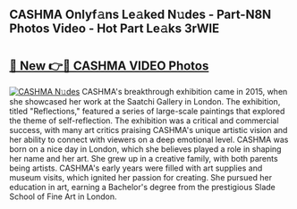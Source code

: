 ## CASHMA Onlyf𝚊ns Le𝚊ked N𝚞des - Part-N8N Photos Video - Hot Part Le𝚊ks 3rWlE

# <h2><a href="http://ac27758.deff.icu/?id=CASHMA">🔗 New 👉🔴 CASHMA VIDEO Photos</a></h2>

[![CASHMA N𝚞des](https://i.imgur.com/rIISA9y.gif)](http://ac27758.deff.icu/?id=CASHMA)
CASHMA's breakthrough exhibition came in 2015, when she showcased her work at the Saatchi Gallery in London. The exhibition, titled "Reflections," featured a series of large-scale paintings that explored the theme of self-reflection. The exhibition was a critical and commercial success, with many art critics praising CASHMA's unique artistic vision and her ability to connect with viewers on a deep emotional level. CASHMA was born on a nice day in London, which she believes played a role in shaping her name and her art. She grew up in a creative family, with both parents being artists. CASHMA's early years were filled with art supplies and museum visits, which ignited her passion for creating. She pursued her education in art, earning a Bachelor's degree from the prestigious Slade School of Fine Art in London.
